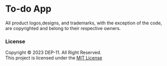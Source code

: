 # To-do App
All product logos,designs, and trademarks, with the exception of the code, are copyrighted and belong to their respective owners.

### License
Copyright &copy; 2023 DEP-11. All Right Reserved. <br>
This project is licensed under the [MIT License](License.txt)